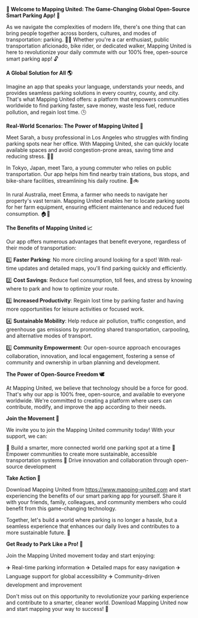 **🎉 Welcome to Mapping United: The Game-Changing Global Open-Source Smart Parking App! 🚀**

As we navigate the complexities of modern life, there's one thing that can bring people together across borders, cultures, and modes of transportation: parking. 🚌💨 Whether you're a car enthusiast, public transportation aficionado, bike rider, or dedicated walker, Mapping United is here to revolutionize your daily commute with our 100% free, open-source smart parking app! 🔓

**A Global Solution for All 🌎**

Imagine an app that speaks your language, understands your needs, and provides seamless parking solutions in every country, county, and city. That's what Mapping United offers: a platform that empowers communities worldwide to find parking faster, save money, waste less fuel, reduce pollution, and regain lost time. 🕒

**Real-World Scenarios: The Power of Mapping United 💪**

Meet Sarah, a busy professional in Los Angeles who struggles with finding parking spots near her office. With Mapping United, she can quickly locate available spaces and avoid congestion-prone areas, saving time and reducing stress. 👩‍💼

In Tokyo, Japan, meet Taro, a young commuter who relies on public transportation. Our app helps him find nearby train stations, bus stops, and bike-share facilities, streamlining his daily routine. 🚌🚲

In rural Australia, meet Emma, a farmer who needs to navigate her property's vast terrain. Mapping United enables her to locate parking spots for her farm equipment, ensuring efficient maintenance and reduced fuel consumption. 🏠🌾

**The Benefits of Mapping United 📈**

Our app offers numerous advantages that benefit everyone, regardless of their mode of transportation:

1️⃣ **Faster Parking**: No more circling around looking for a spot! With real-time updates and detailed maps, you'll find parking quickly and efficiently.

2️⃣ **Cost Savings**: Reduce fuel consumption, toll fees, and stress by knowing where to park and how to optimize your route.

3️⃣ **Increased Productivity**: Regain lost time by parking faster and having more opportunities for leisure activities or focused work.

4️⃣ **Sustainable Mobility**: Help reduce air pollution, traffic congestion, and greenhouse gas emissions by promoting shared transportation, carpooling, and alternative modes of transport.

5️⃣ **Community Empowerment**: Our open-source approach encourages collaboration, innovation, and local engagement, fostering a sense of community and ownership in urban planning and development.

**The Power of Open-Source Freedom 🕊️**

At Mapping United, we believe that technology should be a force for good. That's why our app is 100% free, open-source, and available to everyone worldwide. We're committed to creating a platform where users can contribute, modify, and improve the app according to their needs.

**Join the Movement 🎉**

We invite you to join the Mapping United community today! With your support, we can:

🌟 Build a smarter, more connected world one parking spot at a time
🌈 Empower communities to create more sustainable, accessible transportation systems
💪 Drive innovation and collaboration through open-source development

**Take Action 🚀**

Download Mapping United from https://www.mapping-united.com and start experiencing the benefits of our smart parking app for yourself. Share it with your friends, family, colleagues, and community members who could benefit from this game-changing technology.

Together, let's build a world where parking is no longer a hassle, but a seamless experience that enhances our daily lives and contributes to a more sustainable future. 🌟

**Get Ready to Park Like a Pro! 💪**

Join the Mapping United movement today and start enjoying:

✈️ Real-time parking information
✈️ Detailed maps for easy navigation
✈️ Language support for global accessibility
✈️ Community-driven development and improvement

Don't miss out on this opportunity to revolutionize your parking experience and contribute to a smarter, cleaner world. Download Mapping United now and start mapping your way to success! 🚀